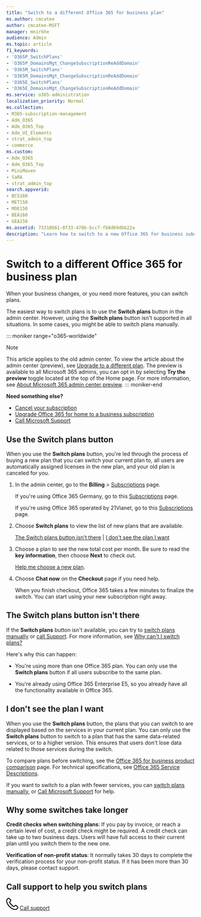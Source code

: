 ```yaml
---
title: "Switch to a different Office 365 for business plan"
ms.author: cmcatee
author: cmcatee-MSFT
manager: mnirkhe
audience: Admin
ms.topic: article
f1_keywords:
- 'O365P_SwitchPlans'
- 'O365P_DomainsMgt_ChangeSubscriptionReAddDomain'
- 'O365M_SwitchPlans'
- 'O365M_DomainsMgt_ChangeSubscriptionReAddDomain'
- 'O365E_SwitchPlans'
- 'O365E_DomainsMgt_ChangeSubscriptionReAddDomain'
ms.service: o365-administration
localization_priority: Normal
ms.collection: 
- M365-subscription-management
- Adm_O365
- Adm_O365_Top
- Adm_UI_Elements
- strat_admin_top
- commerce
ms.custom:
- Adm_O365
- Adm_O365_Top
- MiniMaven
- SaRA
- strat_admin_top
search.appverid:
- BCS160
- MET150
- MOE150
- BEA160
- GEA150
ms.assetid: 73318661-8f33-478b-bcc7-fb8d69dbb22a
description: "Learn how to switch to a new Office 365 for business subscription."
---
```


# Switch to a different Office 365 for business plan

When your business changes, or you need more features, you can switch plans.  

The easiest way to switch plans is to use the **Switch plans** button in the admin center. However, using the **Switch plans** button isn't supported in all situations. In some cases, you might be able to switch plans manually.

::: moniker range="o365-worldwide"
> [!NOTE]
> This article applies to the old admin center. To view the article about the admin center (preview), see [Upgrade to a different plan](upgrade-to-different-plan.md). The preview is available to all Microsoft 365 admins, you can opt in by selecting **Try the preview** toggle located at the top of the Home page. For more information, see [About Microsoft 365 admin center preview](../microsoft-365-admin-center-preview.md).
::: moniker-end

**Need something else?**
- [Cancel your subscription](cancel-your-subscription.md)
- [Upgrade Office 365 for home to a business subscription](https://support.office.com/article/9322ffb8-a35d-4407-8ebe-ed6ea0859b9f.aspx)
- [Call Microsoft Support](../contact-support-for-business-products.md)

## Use the Switch plans button

When you use the **Switch plans** button, you're led through the process of buying a new plan that you can switch your current plan to, all users are automatically assigned licenses in the new plan, and your old plan is canceled for you. 
  
1. In the admin center, go to the **Billing** \> <a href="https://go.microsoft.com/fwlink/p/?linkid=842054" target="_blank">Subscriptions</a> page.

    If you're using Office 365 Germany, go to this <a href="https://go.microsoft.com/fwlink/p/?linkid=847745" target="_blank">Subscriptions</a> page.

    If you're using Office 365 operated by 21Vianet, go to this <a href="https://go.microsoft.com/fwlink/p/?linkid=850626" target="_blank">Subscriptions</a> page.

2. Choose **Switch plans** to view the list of new plans that are available.

    [The Switch plans button isn't there](#the-switch-plans-button-isnt-there) | [I don't see the plan I want](#i-dont-see-the-plan-i-want)

3. Choose a plan to see the new total cost per month. Be sure to read the **key information**, then choose **Next** to check out.

    [Help me choose a new plan](https://go.microsoft.com/fwlink/p/?linkid=842056).

4. Choose **Chat now** on the **Checkout** page if you need help.

    When you finish checkout, Office 365 takes a few minutes to finalize the switch. You can start using your new subscription right away.

## The Switch plans button isn't there

If the **Switch plans** button isn't available, you can try to [switch plans manually](../misc/switch-plans-manually.md) or [call Support](../contact-support-for-business-products.md). For more information, see [Why can't I switch plans?](../misc/why-can-t-i-switch-plans.md)
  
Here's why this can happen:
  
- You're using more than one Office 365 plan. You can only use the **Switch plans** button if all users subscribe to the same plan.

- You're already using Office 365 Enterprise E5, so you already have all the functionality available in Office 365.

## I don't see the plan I want

When you use the **Switch plans** button, the plans that you can switch to are displayed based on the services in your current plan. You can only use the **Switch plans** button to switch to a plan that has the same data-related services, or to a higher version. This ensures that users don't lose data related to those services during the switch.
  
To compare plans before switching, see the [Office 365 for business product comparison](https://go.microsoft.com/fwlink/p/?linkid=842056) page. For technical specifications, see [Office 365 Service Descriptions](https://go.microsoft.com/fwlink/p/?linkid=842275).
  
If you want to switch to a plan with fewer services, you can [switch plans manually](../misc/switch-plans-manually.md), or [Call Microsoft Support](../contact-support-for-business-products.md) for help.
  
## Why some switches take longer

 **Credit checks when switching plans**: If you pay by invoice, or reach a certain level of cost, a credit check might be required. A credit check can take up to two business days. Users will have full access to their current plan until you switch them to the new one.
  
 **Verification of non-profit status**: It normally takes 30 days to complete the verification process for your non-profit status. If it has been more than 30 days, please contact support.
  
## Call support to help you switch plans

![Phone](../media/88eae4a1-b8d9-4a12-bc4a-44af244f084b.png) [Call support](../contact-support-for-business-products.md)